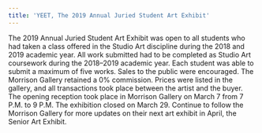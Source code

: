 ```yaml
---
title: 'YEET, The 2019 Annual Juried Student Art Exhibit'
---
```


The 2019 Annual Juried Student Art Exhibit was open to all students who had taken a class offered in the Studio Art discipline during the 2018 and 2019 academic year. All work submitted had to be completed as Studio Art coursework during the 2018–2019 academic year. Each student was able to submit a maximum of five works. Sales to the public were encouraged. The Morrison Gallery retained a 0% commission. Prices were listed in the gallery, and all transactions took place between the artist and the buyer. The opening reception took place in Morrison Gallery on March 7 from 7 P.M. to 9 P.M. The exhibition closed on March 29. Continue to follow the Morrison Gallery for more updates on their next art exhibit in April, the Senior Art Exhibit. 
